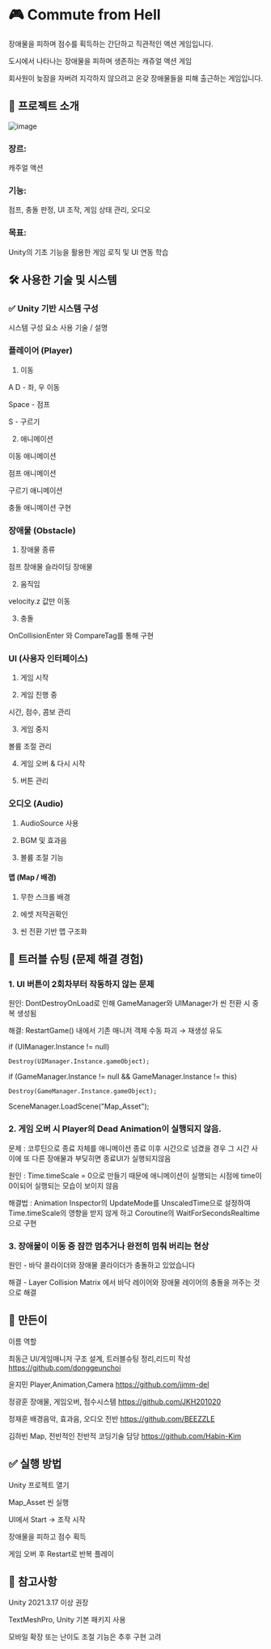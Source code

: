 # 🎮 Commute from Hell
장애물을 피하며 점수를 획득하는 간단하고 직관적인 액션 게임입니다.


도시에서 나타나는 장애물을 피하며 생존하는 캐쥬얼 액션 게임


회사원이 늦잠을 자버려 지각하지 않으려고 온갖 장애물들을 피해 출근하는 게임입니다.




## 🧾 프로젝트 소개

![image](https://github.com/user-attachments/assets/378a5d7b-d23d-460b-8ec2-ec276dd674c7)



### 장르: 
캐주얼 액션

### 기능: 
점프, 충돌 판정, UI 조작, 게임 상태 관리, 오디오

### 목표: 
Unity의 기초 기능을 활용한 게임 로직 및 UI 연동 학습

## 🛠 사용한 기술 및 시스템


### ✅ Unity 기반 시스템 구성
시스템 구성 요소	사용 기술 / 설명

### 플레이어 (Player)	

1. 이동 


A D - 좌, 우 이동


Space - 점프


S - 구르기



2. 애니메이션


이동 애니메이션


점프 애니메이션


구르기 애니메이션


충돌 애니메이션 구현


### 장애물 (Obstacle)	

1. 장애물 종류

점프 장애물
슬라이딩 장애물


2. 움직임

velocity.z 값만 이동


3. 충돌

OnCollisionEnter 와 CompareTag를 통해 구현


### UI (사용자 인터페이스)	

1. 게임 시작


2. 게임 진행 중

   
시간, 점수, 콤보 관리


3. 게임 중지

   
볼륨 조절 관리


4. 게임 오버 & 다시 시작


5. 버튼 관리


### 오디오 (Audio)	
1. AudioSource 사용 


2. BGM 및 효과음 


3. 볼륨 조절 기능


#### 맵 (Map / 배경)
1. 무한 스크롤 배경 


2. 에셋 저작권확인


3. 씬 전환 기반 맵 구조화


## 🧩 트러블 슈팅 (문제 해결 경험)


### 1. UI 버튼이 2회차부터 작동하지 않는 문제
원인: DontDestroyOnLoad로 인해 GameManager와 UIManager가 씬 전환 시 중복 생성됨

해결: RestartGame() 내에서 기존 매니저 객체 수동 파괴 → 재생성 유도

if (UIManager.Instance != null) 


    Destroy(UIManager.Instance.gameObject);

    
if (GameManager.Instance != null && GameManager.Instance != this) 


    Destroy(GameManager.Instance.gameObject);

    
    
SceneManager.LoadScene("Map_Asset");


### 2. 게임 오버 시 Player의 Dead Animation이 실행되지 않음.
문제 : 코루틴으로 종료 자체를 애니메이션 종료 이후 시간으로 넘겼을 경우 그 시간 사이에 또 다른 장애물과 부딪히면 종료UI가 실행되지않음


원인 : Time.timeScale = 0으로 만들기 때문에 애니메이션이 실행되는 시점에 time이 0이되어 실행되는 모습이 보이지 않음


해결법 : Animation Inspector의 UpdateMode를 UnscaledTime으로 설정하여 Time.timeScale의 영향을 받지 않게 하고 Coroutine의 WaitForSecondsRealtime으로 구현



### 3. 장애물이 이동 중 잠깐 멈추거나 완전히 멈춰 버리는 현상
원인 - 바닥 콜라이더와 장애물 콜라이더가 충돌하고 있었습니다

해결 - Layer Collision Matrix 에서 바닥 레이어와 장애물 레이어의 충돌을 꺼주는 것으로 해결

## 👤 만든이
이름	역할

최동근 UI/게임매니저 구조 설계, 트러블슈팅 정리,리드미 작성
<https://github.com/donggeunchoi>


윤지민 Player,Animation,Camera
<https://github.com/jjmm-del>


정광훈 장애물, 게임오버, 점수시스템
<https://github.com/JKH201020>


정재훈 배경음악, 효과음, 오디오 전반
<https://github.com/BEEZZLE>


김하빈 Map, 전반적인 전반적 코딩기술 담당
<https://github.com/Habin-Kim>

## ✅ 실행 방법
Unity 프로젝트 열기

Map_Asset 씬 실행

UI에서 Start → 조작 시작

장애물을 피하고 점수 획득

게임 오버 후 Restart로 반복 플레이

## 📌 참고사항
Unity 2021.3.17 이상 권장

TextMeshPro, Unity 기본 패키지 사용

모바일 확장 또는 난이도 조절 기능은 추후 구현 고려

